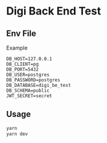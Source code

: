 # Digi Back End Test

## Env File
Example
```env
DB_HOST=127.0.0.1
DB_CLIENT=pg
DB_PORT=5432
DB_USER=postgres
DB_PASSWORD=postgres
DB_DATABASE=digi_be_test
DB_SCHEMA=public
JWT_SECRET=secret
```

## Usage
```bash
yarn
yarn dev
```